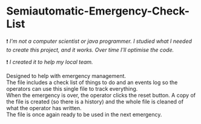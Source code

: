 # Semiautomatic-Emergency-Check-List
❗
*I'm not a computer scientist or java programmer. 
I studied what I needed to create this project, and it works. 
Over time I'll optimise the code.*  

❗
*I created it to help my local team.*

Designed to help with emergency management.  
The file includes a check list of things to do and an events log so the operators can use this single file to track everything.  
When the emergency is over, the operator clicks the reset button. A copy of the file is created (so there is a history) and the whole file is cleaned of what the operator has written.  
The file is once again ready to be used in the next emergency.
